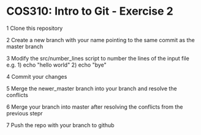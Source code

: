 # COS310: Intro to Git - Exercise 2

1 Clone this repository

2 Create a new branch with your name pointing to the same commit as the master branch

3 Modify the src/number_lines script to number the lines of the input file
 e.g. 1) echo "hello world"
      2) echo "bye"

4 Commit your changes

5 Merge the newer_master branch into your branch and resolve the conflicts

6 Merge your branch into master after resolving the conflicts from the previous stepr

7 Push the repo with your branch to github

